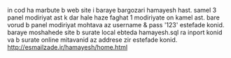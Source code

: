 in cod ha marbute b web site i baraye bargozari hamayesh hast. samel 3 panel  modiriyat ast  k dar hale haze faghat 1 modiriyate on kamel ast.
bare vorud b panel modiriyat mohtava az username & pass '123' estefade konid.
baraye moshahede site b surate local ebteda hamayesh.sql ra inport konid va b surate online mitavanid az addrese zir estefade konid.
http://esmailzade.ir/hamayesh/home.html